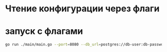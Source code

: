 # Чтение конфигурации через флаги

# запуск с флагами
```Bash
go run ./main/main.go --port=8080 --db_url=postgres://db-user:db-password@petstore-db:5432/petstore?sslmode=disable --jaeger_url=http://jaeger:16686 --sentry_url=http://sentry:9000 --kafka_broker=kafka:9092 --some_app_id=testid --some_app_key=testkey
```